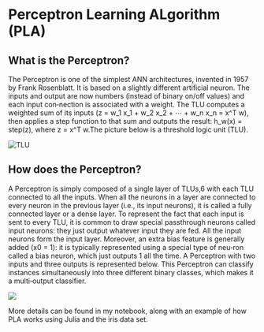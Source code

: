 # Perceptron Learning ALgorithm (PLA)

## What is the Perceptron?

The Perceptron is one of the simplest ANN architectures, invented in 1957 by Frank Rosenblatt. It is based on a slightly different artificial neuron.
The inputs and output are now numbers (instead of binary on/off values) and each input con‐nection is associated with a weight. The TLU computes a weighted sum of its inputs (z = w_1 x_1 + w_2 x_2 + ⋯ + w_n x_n = x^T w), then applies a step function to that sum and outputs the result: h_w(x) = step(z), where z = x^T w.The picture below is a threshold logic unit (TLU).

![TLU](https://i.imgur.com/LMWE5cc.png)

## How does the Perceptron?

A Perceptron is simply composed of a single layer of TLUs,6 with each TLU connected to all the inputs. When all the neurons in a layer are connected to every neuron in the previous layer (i.e., its input neurons), it is called a fully connected layer or a dense layer. To represent the fact that each input is sent to every TLU, it is common to draw special passthrough neurons called input neurons: they just output whatever input they are fed. All the input neurons form the input layer. Moreover, an extra bias feature is generally added (x0 = 1): it is typically represented using a special type of neu‐ron called a bias neuron, which just outputs 1 all the time. A Perceptron with two inputs and three outputs is represented below. This Perceptron can classify instances simultaneously into three different binary classes, which makes it a multi‐output classifier.

![](https://i.imgur.com/nQCsFs8.png)

More details can be found in my notebook, along with an example of how  PLA works using Julia and the iris data set.

